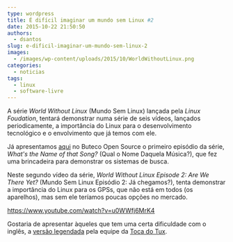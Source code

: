 ```yaml
---
type: wordpress
title: É difícil imaginar um mundo sem Linux #2
date: 2015-10-22 21:50:50
authors:
  - dsantos
slug: e-dificil-imaginar-um-mundo-sem-linux-2
images:
  - /images/wp-content/uploads/2015/10/WorldWithoutLinux.png
categories:
  - noticias
tags:
  - linux
  - software-livre
---
```


A série <em>World Without Linux</em> (Mundo Sem Linux) lançada pela <em>Linux Foudation</em>, tentará demonstrar numa série de seis vídeos, lançados periodicamente, a importância do Linux para o desenvolvimento tecnológico e o envolvimento que já temos com ele.

Já apresentamos <a href="/e-dificil-imaginar-um-mundo-sem-linux" target="_blank">aqui</a> no Buteco Open Source o primeiro episódio da série, <em>What's the Name of that Song?</em> (Qual o Nome Daquela Música?), que fez uma brincadeira para demonstrar os sistemas de busca.

Neste segundo vídeo da série, <em>World Without Linux Episode 2: Are We There Yet?</em> (Mundo Sem Linux Episódio 2: Já chegamos?), tenta demonstrar a importância do Linux para os GPSs, que não está em todos (os aparelhos), mas sem ele teríamos poucas opções no mercado.

<!--more-->

https://www.youtube.com/watch?v=u0WWfj6MrK4

Gostaria de apresentar àqueles que tem uma certa dificuldade com o inglês, a <a href="https://youtu.be/-ykadGOHwc0?t=22s" target="_blank">versão legendada</a> pela equipe da <a href="http://tocadotux.blogspot.com.br" target="_blank">Toca do Tux</a>.
